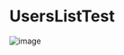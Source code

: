 # UsersListTest

![image](https://github.com/michaeljordanr/UsersListTest/assets/7414749/8e911130-1da9-4323-8011-3c74ca65f9ec)
